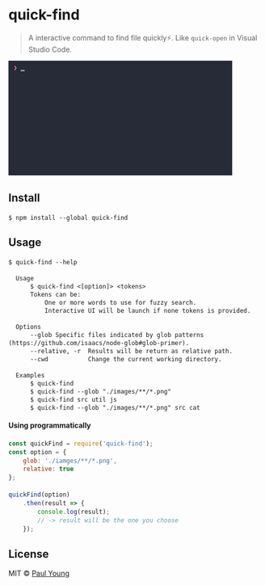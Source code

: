 # quick-find

> A interactive command to find file quickly⚡️. Like `quick-open` in Visual Studio Code.

<img src="screenshot.gif" width="443">

## Install

```
$ npm install --global quick-find
```


## Usage

```
$ quick-find --help

  Usage
      $ quick-find <[option]> <tokens>
      Tokens can be:
          One or more words to use for fuzzy search.
          Interactive UI will be launch if none tokens is provided.

  Options
      --glob Specific files indicated by glob patterns (https://github.com/isaacs/node-glob#glob-primer).
      --relative, -r  Results will be return as relative path.
      --cwd           Change the current working directory.

  Examples
      $ quick-find
      $ quick-find --glob "./images/**/*.png"
      $ quick-find src util js
      $ quick-find --glob "./images/**/*.png" src cat
```

#### Using programmatically

```js
const quickFind = require('quick-find');
const option = {
    glob: './iamges/**/*.png',
    relative: true
};

quickFind(option)
    .then(result => {
        console.log(result);
        // -> result will be the one you choose
    });
```

## License

MIT © [Paul Young](https://github.com/thammin)
